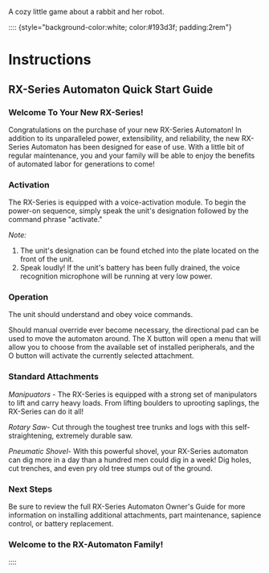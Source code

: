 A cozy little game about a rabbit and her robot.

:::: {style="background-color:white; color:#193d3f; padding:2rem"}

# Instructions
## RX-Series Automaton Quick Start Guide

### Welcome To Your New RX-Series!

Congratulations on the purchase of your new RX-Series Automaton!
In addition to its unparalleled power, extensibility, and reliability, the new RX-Series Automaton has been designed for ease of use.
With a little bit of regular maintenance, you and your family will be able to enjoy the benefits of automated labor for generations to come!

### Activation

The RX-Series is equipped with a voice-activation module.
To begin the power-on sequence, simply speak the unit's designation followed by the command phrase "activate."

*Note:*

1. The unit's designation can be found etched into the plate located on the front of the unit.
2. Speak loudly!
   If the unit's battery has been fully drained, the voice recognition microphone will be running at very low power.

### Operation

The unit should understand and obey voice commands.

Should manual override ever become necessary, the directional pad can be used to move the automaton around.
The X button will open a menu that will allow you to choose from the available set of installed peripherals, and the O button will activate the currently selected attachment.

### Standard Attachments

*Manipuators* - The RX-Series is equipped with a strong set of manipulators to lift and carry heavy loads.
From lifting boulders to uprooting saplings, the RX-Series can do it all!

*Rotary Saw*- Cut through the toughest tree trunks and logs with this self-straightening, extremely durable saw.

*Pneumatic Shovel*- With this powerful shovel, your RX-Series automaton can dig more in a day than a hundred men could dig in a  week!
Dig holes, cut trenches, and even pry old tree stumps out of the ground.

### Next Steps

Be sure to review the full RX-Series Automaton Owner's Guide for more information on installing additional attachments, part maintenance, sapience control, or battery replacement.

### Welcome to the RX-Automaton Family!

::::
